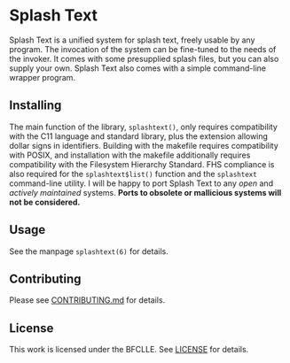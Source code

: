 # Splash Text

Splash Text is a unified system for splash text, freely usable by any program.  The invocation of the system can be fine-tuned to the needs of the invoker.  It comes with some presupplied splash files, but you can also supply your own.  Splash Text also comes with a simple command-line wrapper program.

## Installing

The main function of the library, `splashtext()`, only requires compatibility with the C11 language and standard library, plus the extension allowing dollar signs in identifiers.  Building with the makefile requires compatibility with POSIX, and installation with the makefile additionally requires compatibility with the Filesystem Hierarchy Standard.  FHS compliance is also required for the `splashtext$list()` function and the `splashtext` command-line utility.  I will be happy to port Splash Text to any _open_ and _actively maintained_ systems.  __Ports to obsolete or mallicious systems will not be considered.__

## Usage

See the manpage `splashtext(6)` for details.

## Contributing

Please see [CONTRIBUTING.md](Documentation/CONTRIBUTING.md) for details.

## License

This work is licensed under the BFCLLE.  See [LICENSE](LICENSE) for details.
